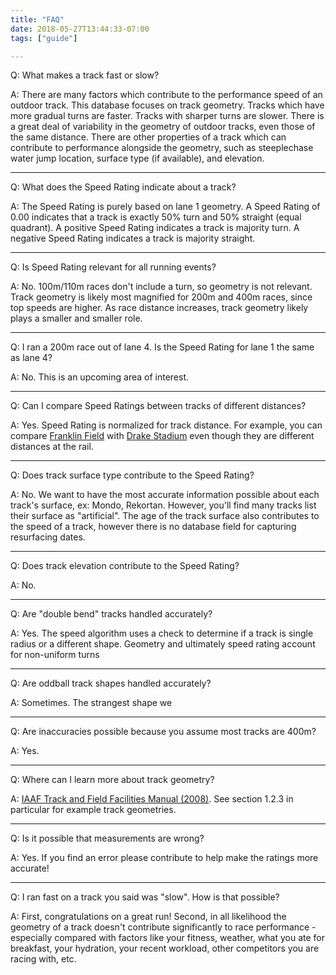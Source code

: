 ```yaml
---
title: "FAQ"
date: 2018-05-27T13:44:33-07:00
tags: ["guide"]

---
```

<!--more-->

Q: What makes a track fast or slow?

A: There are many factors which contribute to the performance speed of an outdoor track. This database focuses on track geometry. Tracks which have more gradual turns are faster. Tracks with sharper turns are slower. There is a great deal of variability in the geometry of outdoor tracks, even those of the same distance. There are other properties of a track which can contribute to performance alongside the geometry, such as steeplechase water jump location, surface type (if available), and elevation.

---
Q: What does the Speed Rating indicate about a track?

A: The Speed Rating is purely based on lane 1 geometry. A Speed Rating of 0.00 indicates that a track is exactly 50% turn and 50% straight (equal quadrant). A positive Speed Rating indicates a track is majority turn. A negative Speed Rating indicates a track is majority straight.

---
Q: Is Speed Rating relevant for all running events?

A: No. 100m/110m races don't include a turn, so geometry is not relevant. Track geometry is likely most magnified for 200m and 400m races, since top speeds are higher. As race distance increases, track geometry likely plays a smaller and smaller role.

---
Q: I ran a 200m race out of lane 4. Is the Speed Rating for lane 1 the same as lane 4?

A: No. This is an upcoming area of interest.

---
Q: Can I compare Speed Ratings between tracks of different distances?

A: Yes. Speed Rating is normalized for track distance. For example, you can compare [Franklin Field](/track/us/pa/franklin-field/) with [Drake Stadium](/track/us/ia/drake-univ/) even though they are different distances at the rail.

---
Q: Does track surface type contribute to the Speed Rating?

A: No. We want to have the most accurate information possible about each track's surface, ex: Mondo, Rekortan. However, you'll find many tracks list their surface as "artificial". The age of the track surface also contributes to the speed of a track, however there is no database field for capturing resurfacing dates.

---
Q: Does track elevation contribute to the Speed Rating?

A: No.

---
Q: Are "double bend" tracks handled accurately?

A: Yes. The speed algorithm uses a check to determine if a track is single radius or a different shape. Geometry and ultimately speed rating account for non-uniform turns

---
Q: Are oddball track shapes handled accurately?

A: Sometimes. The strangest shape we

---
Q: Are inaccuracies possible because you assume most tracks are 400m?

A: Yes.

---
Q: Where can I learn more about track geometry?

A: [IAAF Track and Field Facilities Manual (2008)](https://www.iaaf.org/download/download?filename=77c027b0-46b8-405d-9ffd-889fa28e3f6e.pdf&urlslug=IAAF%20Track%20and%20Field%20Facilities%20). See section 1.2.3 in particular for example track geometries.

---
Q: Is it possible that measurements are wrong?

A: Yes. If you find an error please contribute to help make the ratings more accurate!

---
Q: I ran fast on a track you said was "slow". How is that possible?

A: First, congratulations on a great run! Second, in all likelihood the geometry of a track doesn't contribute significantly to race performance - especially compared with factors like your fitness, weather, what you ate for breakfast, your hydration, your recent workload, other competitors you are racing with, etc.
